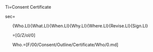 Ti=Consent Certificate

sec=<ol>{Who.LI}{What.LI}{When.LI}{Why.LI}{Where.LI}{Revise.LI}{Sign.LI}

=[G/Z/ol/0]

Who.=[F/00/Consent/Outline/Certificate/Who/0.md]
